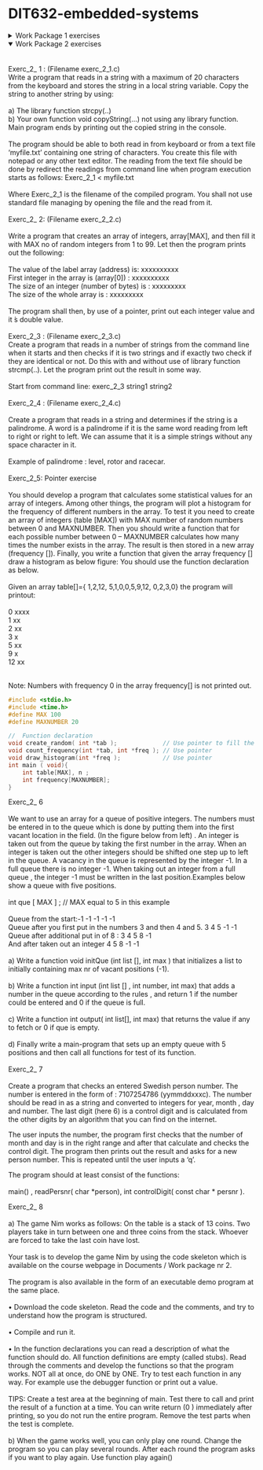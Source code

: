 # DIT632-embedded-systems


<details>
<summary>Work Package 1 exercises</summary>
<br>
Exerc_1_ 1 : (Filename   exerc_1_1.c)
<br><br>
Write a program that reads in an integer number between 1 and 5 from the keyboard and prints outone of existing five sentences on the console depending on what number was entered.The program continues to ask for a new number and exits if number isn ́t in the interval 1 to 5.
<br><br>
Exerc_1_ 2 : (Filename   exerc_1_2.c)
<br><br>
Write a program that reads in a sentence of MAX characters and counts the number of words in it. The number of words should then be printed out on the console window.
<br><br>
Exerc_1_3 : (Filename   exerc_1_3.c)
<br><br>
Create a very simple encryption program. The program is based on the principal of “shifts of characters”   in the ASCII-code table. In the example below, A has shifted to N, B to O, etc., that will mean 13 steps in the table. Only capital letters are viewed in the figure but the same ideas applies to lower case letters. The word HELLO becomes URYYB after encryption. The user enters a text and the program prints out the encrypted text. Let the program read character by character, and encrypt it as above. The program is repeated until EOF indicated the program ends. (EOF, the user enters Ctrl +z for Windows and Ctrl + d for Linux system).
<br><br>
Example of a test run
<br>
:HELLO (+enter)
<br>
URYYB
<br>
Banana (+enter)
<br>
Onanan( +Ctrl-z)
<br>
(Program ends)
<br><br>
Exerc_1_ 4 : (Filname   exerc_1_4.c)
<br><br>
You should develop a very simple game in which the computer creates a random integer numberbetween 1..100.  The user then tries to guess the number. The program should work as specified below:
<br> 
-The computer creates a random number-The user guess the number
<br>
-The computer respond by printing one of: You have guessed xx times and your guess is correct. Or Your guess is to low or to high.
<br>
-If wrong the user is asked for a new guess, this will continue until the guess is right or the number of guesses exceeds the value MAX_NUMBER.
<br>
-After end of one round the user is asked for a new round or to finish. The program should only except guessed numbers in the range of  1 ...100.  An option, but not a demand, is to secure that the program don't fail (crashes)
if a user by accident put in any character other than a number.
</details>

<details open>
<summary>Work Package 2 exercises</summary>
<br><br>
Exerc_2_ 1 : (Filename exerc_2_1.c) 
<br>
Write a program that reads in a string with a maximum of 20 characters from the keyboard and
stores the string in a local string variable.
Copy the string to another string by using:
<br>
<br>
a) The library function strcpy(..)
<br>
b) Your own function void copyString(...) not using any library function.
Main program ends by printing out the copied string in the console.
<br>
<br>
The program should be able to both read in from keyboard or from a text file ‘myfile.txt’ containing
one string of characters. You create this file with notepad or any other text editor. The reading from
the text file should be done by redirect the readings from command line when program execution
starts as follows: Exerc_2_1 < myfile.txt
<br>
<br>
Where Exerc_2_1 is the filename of the compiled program. You shall not use standard file managing
by opening the file and the read from it.
<br>
<br>
Exerc_2_ 2: (Filename exerc_2_2.c)
<br>
<br>
Write a program that creates an array of integers, array[MAX], and then fill it with MAX no of random
integers from 1 to 99. Let then the program prints out the following:
<br>
<br>
The value of the label array (address) is: xxxxxxxxxx
<br>
First integer in the array is (array[0]) : xxxxxxxxxx
<br>
The size of an integer (number of bytes) is : xxxxxxxxx
<br>
The size of the whole array is : xxxxxxxxx
<br>
<br>
The program shall then, by use of a pointer, print out each integer value and it ́s double value.
<br>
<br>
Exerc_2_3 : (Filename exerc_2_3.c)
<br>
Create a program that reads in a number of strings from the command line when it starts and then
checks if it is two strings and if exactly two check if they are identical or not. Do this with and without
use of library function strcmp(..). Let the program print out the result in some way.
<br>
<br>
Start from command line: exerc_2_3 string1 string2
<br>
<br>
Exerc_2_4 : (Filename exerc_2_4.c)
<br>
<br>
Create a program that reads in a string and determines if the string is a palindrome. A word is a
palindrome if it is the same word reading from left to right or right to left. We can assume that it is a
simple strings without any space character in it.
<br>
<br>
Example of palindrome : level, rotor and racecar.
<br>
<br>
Exerc_2_5: Pointer exercise
<br>
<br>
You should develop a program that calculates some statistical values for an array of integers. Among
other things, the program will plot a histogram for the frequency of different numbers in the array.
To test it you need to create an array of integers (table [MAX]) with MAX number of random
numbers between 0 and MAXNUMBER. Then you should write a function that for each possible
number between 0 – MAXNUMBER calculates how many times the number exists in the array. The
result is then stored in a new array (frequency []).
Finally, you write a function that given the array frequency [] draw a histogram as below figure:
You should use the function declaration as below.
<br>
<br>
Given an array table[]={ 1,2,12, 5,1,0,0,5,9,12, 0,2,3,0} the program will printout:
<br>
<br>
0 xxxx <br>
1 xx <br>
2 xx <br>
3 x <br>
5 xx <br>
9 x <br>
12 xx <br>
<br>

Note: Numbers with frequency 0 in the array frequency[] is not printed out.
```c
#include <stdio.h>
#include <time.h>
#define MAX 100
#define MAXNUMBER 20

//  Function declaration 
void create_random( int *tab );             // Use pointer to fill the table
void count_frequency(int *tab, int *freq ); // Use pointer
void draw_histogram(int *freq );            // Use pointer
int main ( void){
    int table[MAX], n ;
    int frequency[MAXNUMBER];
}
```
Exerc_2_ 6
<br>
<br>
We want to use an array for a queue of positive integers. The numbers must be entered in to the queue which is done by putting them into the first vacant location in the field. (In the figure below from left) . An integer is taken out from the queue by taking the first number in the array. When an integer is    taken out the other integers should be shifted one step up to left in the queue. A vacancy in the queue is represented by the integer -1. In a full queue there is no integer -1. When taking out an integer from a full queue , the integer -1 must be written in the last position.Examples below show a queue with five positions.
<br>
<br>
int que [ MAX ] ;  // MAX equal to 5 in this example
<br>
<br>
Queue from the start:-1 -1 -1 -1 -1 <br>
Queue after you first put in the numbers 3 and then 4 and 5. 3  4  5  -1 -1 <br>
Queue after additional put in of 8 : 3  4  5   8  -1 
<br>
And after taken out an integer  4  5  8  -1 -1
<br>
<br>
 a) Write a function void initQue (int list [], int max ) that initializes a list to initially containing max nr of vacant positions (-1).  
 <br>
 b) Write a function int input (int list [] , int number, int max) that adds a number in the queue according to the rules , and return 1 if the number could be entered and 0 if the queue is full.
 <br><br>
 c) Write a function int output( int list[], int max)  that returns the value if any to fetch or 0 if que is empty.
 <br><br>
 d) Finally write a main-program that sets up an empty queue with 5 positions and then call all functions for test of its function.
 <br><br>
 Exerc_2_ 7 
 <br><br>
 Create a program that checks an entered Swedish person number. The number is entered in the form of :   7107254786 (yymmddxxxc). The number should be read in as a string and converted to   integers for year, month , day and number.  The last digit (here 6) is a control digit and is calculated from the other digits by an algorithm that you can find on the internet.
<br>

 The user inputs the number, the program first checks that the number of month and day is in the right range and after that calculate and checks the control digit. The program then prints out the result and asks for a new person number. This is repeated until the user inputs a ‘q’.
 <br>

 The program should at least consist of the functions: 
 <br>
 <br>
 main() , readPersnr( char *person),  int controlDigit( const char * persnr ).

Exerc_2_ 8
<br><br>
a) The game Nim works as follows:  On the table is a stack of 13 coins. Two players take in turn between one and three coins from the stack. Whoever are forced to take the last coin have lost.
<br>
<br>
Your task is to develop the game Nim by using the code skeleton which is available on the course webpage in Documents / Work package nr 2.
<br><br>
 The program is also available in the form of an executable demo program at the same place.<br><br>
 • Download the code skeleton. Read the code and the comments, and try to understand how the program is structured.
 <br><br>
 • Compile and run it.
 <br><br>
 • In the function declarations you can read a description of what the function should do. All function definitions are empty (called stubs). Read through the comments and develop the functions so that the program works. NOT all at once, do ONE by ONE. Try to test each function in any way.  For example use the debugger function or print out a value.
 <br>
 <br> 
 TIPS: Create a test area at the beginning of main. Test there to call and print the result of a function at a time. You can write return (0 ) immediately after printing, so you do not run the entire program. Remove the test parts when the test is complete.
 <br><br>
 b)  When the game works well, you can only play one  round. Change the program so you can play several rounds.  After each round the program asks if you want to play again. Use function play again()
</details>
